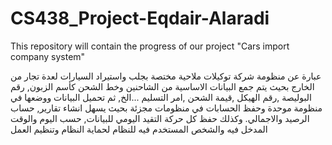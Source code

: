 # CS438_Project-Eqdair-Alaradi
 This repository will contain the progress of our project "Cars import company system"


عبارة عن منظومة شركة توكيلات ملاحية مختصة بجلب واستيراد السيارات لعدة تجار من الخارج بحيث يتم جمع البيانات الاساسية من الشاحنين وخط الشحن كأسم الزبون, رقم البوليصة ,رقم الهيكل ,قيمة الشحن ,امر التسليم ...الخ, ثم تحميل البيانات ووضعها في منظومة موحدة وحفظ الحسابات في منظومات مجزئة بحيث يسهل انشاء تقارير, حساب الرصيد والاجمالي.
وكذلك حفظ كل حركة التقيد اليومي للبيانات, حسب اليوم والوقت المدخل فيه والشخص المستخدم فيه للنظام لحماية النظام وتنظيم العمل


